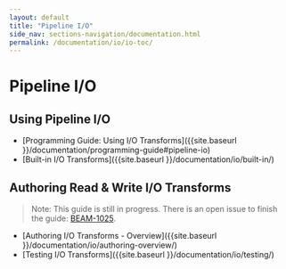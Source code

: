 ```yaml
---
layout: default
title: "Pipeline I/O"
side_nav: sections-navigation/documentation.html
permalink: /documentation/io/io-toc/
---
```


# Pipeline I/O

## Using Pipeline I/O
* [Programming Guide: Using I/O Transforms]({{site.baseurl }}/documentation/programming-guide#pipeline-io)
* [Built-in I/O Transforms]({{site.baseurl }}/documentation/io/built-in/)


## Authoring Read &amp; Write I/O Transforms

> Note: This guide is still in progress. There is an open issue to finish the guide: [BEAM-1025](https://issues.apache.org/jira/browse/BEAM-1025).

* [Authoring I/O Transforms - Overview]({{site.baseurl }}/documentation/io/authoring-overview/)
* [Testing I/O Transforms]({{site.baseurl }}/documentation/io/testing/)

<!-- TODO: commented out until this content is ready.
* [Authoring I/O Transforms - Python]({{site.baseurl }}/documentation/io/authoring-python/)
* [Authoring I/O Transforms - Java]({{site.baseurl }}/documentation/io/authoring-java/)

* [Contributing I/O Transforms]({{site.baseurl }}/documentation/io/contributing/)
-->
